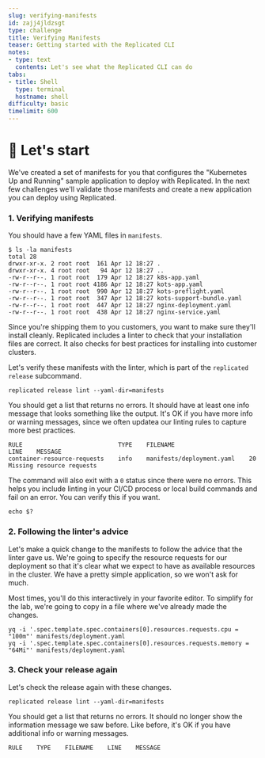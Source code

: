 ```yaml
---
slug: verifying-manifests
id: zajj4jldzsgt
type: challenge
title: Verifying Manifests
teaser: Getting started with the Replicated CLI
notes:
- type: text
  contents: Let's see what the Replicated CLI can do
tabs:
- title: Shell
  type: terminal
  hostname: shell
difficulty: basic
timelimit: 600
---
```



🚀 Let's start
==============

We've created a set of manifests for you that configures
the "Kubernetes Up and Running" sample application to
deploy with Replicated. In the next few challenges we'll
validate those manifests and create a new application
you can deploy using Replicated.

### 1. Verifying manifests

You should have a few YAML files in `manifests`.

```text
$ ls -la manifests
total 28
drwxr-xr-x. 2 root root  161 Apr 12 18:27 .
drwxr-xr-x. 4 root root   94 Apr 12 18:27 ..
-rw-r--r--. 1 root root  179 Apr 12 18:27 k8s-app.yaml
-rw-r--r--. 1 root root 4186 Apr 12 18:27 kots-app.yaml
-rw-r--r--. 1 root root  990 Apr 12 18:27 kots-preflight.yaml
-rw-r--r--. 1 root root  347 Apr 12 18:27 kots-support-bundle.yaml
-rw-r--r--. 1 root root  447 Apr 12 18:27 nginx-deployment.yaml
-rw-r--r--. 1 root root  438 Apr 12 18:27 nginx-service.yaml
```
Since you're shipping them to you customers, you want to make
sure they'll install cleanly. Replicated includes a linter
to check that your installation files are correct. It also
checks for best practices for installing into customer clusters.

Let's verify these manifests with the linter, which is part of
the `replicated release` subcommand.

```shell script
replicated release lint --yaml-dir=manifests
```

You should get a list that returns no errors. It should have at least
one info message that looks something like the output. It's OK if you have more
info or warning messages, since we often updatea our linting rules to
capture more best practices.

```text
RULE                           TYPE    FILENAME                     LINE    MESSAGE
container-resource-requests    info    manifests/deployment.yaml    20      Missing resource requests
```

The command will also exit with a `0` status since there were no
errors. This helps you include linting in your CI/CD process or
local build commands and fail on an error. You can verify this if
you want.

```shell script
echo $?
```

### 2. Following the linter's advice

Let's make a quick change to the manifests to follow the advice
that the linter gave us. We're going to specify the resource
requests for our deployment so that it's clear what we expect
to have as available resources in the cluster. We have a pretty
simple application, so we won't ask for much.

Most times, you'll do this interactively in your favorite editor.
To simplify for the lab, we're going to copy in a file where
we've already made the changes.

```
yq -i '.spec.template.spec.containers[0].resources.requests.cpu = "100m"' manifests/deployment.yaml
yq -i '.spec.template.spec.containers[0].resources.requests.memory = "64Mi"' manifests/deployment.yaml
```

### 3. Check your release again

Let's check the release again with these changes.

```shell script
replicated release lint --yaml-dir=manifests
```

You should get a list that returns no errors. It should no longer
show the information message we saw before. Like before, it's OK if
you have additional info or warning messages.

```
RULE    TYPE    FILENAME    LINE    MESSAGE
```


